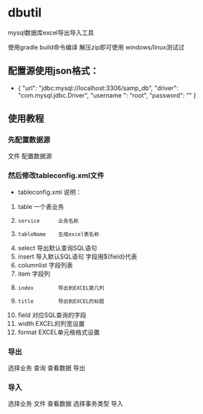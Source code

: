 # dbutil

mysql数据库excel导出导入工具

使用gradle build命令编译  解压zip即可使用  windows/linux测试过
## 配置源使用json格式：
* {
  "url": "jdbc:mysql://localhost:3306/samp_db",
  "driver": "com.mysql.jdbc.Driver",
  "username ": "root",
  "password": ""
}

## 使用教程
### 先配置数据源
文件  配置数据源
### 然后修改tableconfig.xml文件
* tableconfig.xml 说明：
1.  table        一个表业务
2.     service      业务名称
3.     tableName    生成excel表名称
4.  select       导出默认查询SQL语句
5.  insert       导入默认SQL语句  字段用${field}代表
6.  columnlist   字段列表
7.  item         字段列
8.     index        导出到EXCEL第几列
9.     title        导出到EXCEL的标题
10.    field        对应SQL查询的字段
11.    width        EXCEL的列宽设置
12.    format       EXCEL单元格格式设置

### 导出
选择业务   查询    查看数据    导出
### 导入
选择业务   文件    查看数据    选择事务类型    导入



